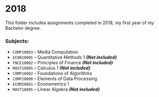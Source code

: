 # 2018

This folder includes assignments completed in 2018, my first year of my Bachelor degree.

### Subjects:
- `COMP10003` – Media Computation
- `ECON10005` – Quantitative Methods 1 ***(Not included)***
- `FNCE10002` – Principles of Finance ***(Not included)***
- `MAST10005` – Calculus 1 ***(Not included)***
- `COMP10002` – Foundations of Algorithms
- `COMP20008` – Elements of Data Processing
- `ECOM20001` – Econometrics 1
- `MAST10005` – Linear Algebra ***(Not included)***